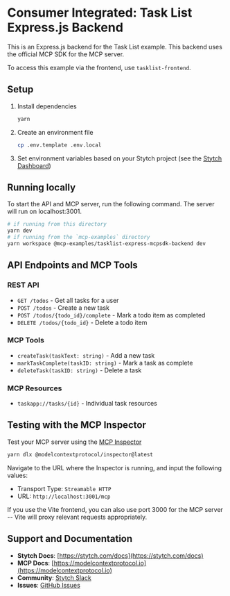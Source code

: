 # Consumer Integrated: Task List Express.js Backend

This is an Express.js backend for the Task List example.
This backend uses the official MCP SDK for the MCP server.

To access this example via the frontend, use `tasklist-frontend`.

## Setup

1. Install dependencies

   ```bash
   yarn
   ```

2. Create an environment file

   ```bash
   cp .env.template .env.local
   ```

3. Set environment variables based on your Stytch project (see the [Stytch Dashboard](https://stytch.com/dashboard))

## Running locally

To start the API and MCP server, run the following command. The server will run on localhost:3001.

```bash
# if running from this directory
yarn dev
# if running from the `mcp-examples` directory
yarn workspace @mcp-examples/tasklist-express-mcpsdk-backend dev
```

## API Endpoints and MCP Tools

### REST API

- `GET /todos` - Get all tasks for a user
- `POST /todos` - Create a new task
- `POST /todos/{todo_id}/complete` - Mark a todo item as completed
- `DELETE /todos/{todo_id}` - Delete a todo item

### MCP Tools

- `createTask(taskText: string)` - Add a new task
- `markTaskComplete(taskID: string)` - Mark a task as complete
- `deleteTask(taskID: string)` - Delete a task

### MCP Resources

- `taskapp://tasks/{id}` - Individual task resources

## Testing with the MCP Inspector

Test your MCP server using the [MCP Inspector](https://modelcontextprotocol.io/docs/tools/inspector)

```bash
yarn dlx @modelcontextprotocol/inspector@latest
```

Navigate to the URL where the Inspector is running, and input the following values:

- Transport Type: `Streamable HTTP`
- URL: `http://localhost:3001/mcp`

If you use the Vite frontend, you can also use port 3000 for the MCP server -- Vite will proxy relevant requests appropriately.

## Support and Documentation

- **Stytch Docs**: [https://stytch.com/docs](https://stytch.com/docs)
- **MCP Docs**: [https://modelcontextprotocol.io](https://modelcontextprotocol.io)
- **Community**: [Stytch Slack](https://stytch.com/docs/resources/support/overview)
- **Issues**: [GitHub Issues](https://github.com/stytchauth/mcp-examples/issues)
